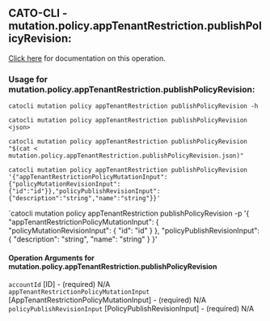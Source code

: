 
## CATO-CLI - mutation.policy.appTenantRestriction.publishPolicyRevision:
[Click here](https://api.catonetworks.com/documentation/#mutation-mutation.policy.appTenantRestriction.publishPolicyRevision) for documentation on this operation.

### Usage for mutation.policy.appTenantRestriction.publishPolicyRevision:

`catocli mutation policy appTenantRestriction publishPolicyRevision -h`

`catocli mutation policy appTenantRestriction publishPolicyRevision <json>`

`catocli mutation policy appTenantRestriction publishPolicyRevision "$(cat < mutation.policy.appTenantRestriction.publishPolicyRevision.json)"`

`catocli mutation policy appTenantRestriction publishPolicyRevision '{"appTenantRestrictionPolicyMutationInput":{"policyMutationRevisionInput":{"id":"id"}},"policyPublishRevisionInput":{"description":"string","name":"string"}}'`

`catocli mutation policy appTenantRestriction publishPolicyRevision -p '{
    "appTenantRestrictionPolicyMutationInput": {
        "policyMutationRevisionInput": {
            "id": "id"
        }
    },
    "policyPublishRevisionInput": {
        "description": "string",
        "name": "string"
    }
}'


#### Operation Arguments for mutation.policy.appTenantRestriction.publishPolicyRevision ####

`accountId` [ID] - (required) N/A    
`appTenantRestrictionPolicyMutationInput` [AppTenantRestrictionPolicyMutationInput] - (required) N/A    
`policyPublishRevisionInput` [PolicyPublishRevisionInput] - (required) N/A    
